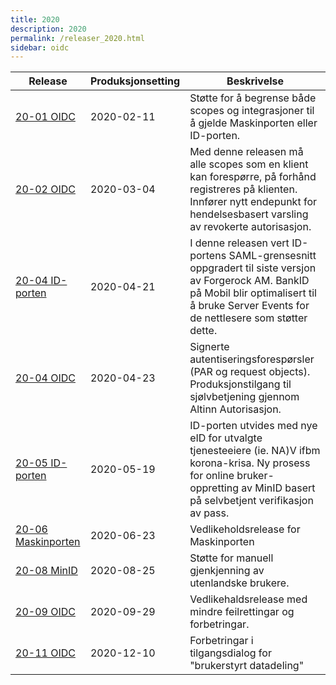 ```yaml
---
title: 2020
description: 2020
permalink: /releaser_2020.html
sidebar: oidc
---
```


|Release|Produksjonsetting|Beskrivelse|
|-|-|-|
|[20-01 OIDC](20-01_OIDC.html)|2020-02-11| Støtte for å begrense både scopes og integrasjoner til å gjelde Maskinporten eller ID-porten. |
|[20-02 OIDC](20-02_OIDC.html)|2020-03-04| Med denne releasen må alle scopes som en klient kan forespørre, på forhånd registreres på klienten. Innfører nytt endepunkt for hendelsesbasert varsling av  revokerte autorisasjon. |
|[20-04 ID-porten](20-04_ID-porten.html)|2020-04-21| I denne releasen vert ID-portens SAML-grensesnitt oppgradert til siste versjon av Forgerock AM.   BankID på Mobil blir optimalisert til å bruke Server Events for de nettlesere som støtter dette. |
|[20-04 OIDC](20-04_OIDC.html)|2020-04-23| Signerte autentiseringsforespørsler (PAR og request objects).  Produksjonstilgang til sjølvbetjening gjennom Altinn Autorisasjon. |
|[20-05 ID-porten](20-05_ID-porten.html)|2020-05-19| ID-porten utvides med nye eID for utvalgte tjenesteeiere (ie. NA)V ifbm korona-krisa.  Ny prosess for online bruker-oppretting av MinID basert på selvbetjent verifikasjon av pass. |
|[20-06 Maskinporten](20-06_Maskinporten.html)|2020-06-23| Vedlikeholdsrelease for Maskinporten |
|[20-08 MinID](20-08_MinID.html)|2020-08-25| Støtte for manuell gjenkjenning av utenlandske brukere.  |
|[20-09 OIDC](20-09_OIDC.html)|2020-09-29| Vedlikehaldsrelease med mindre feilrettingar og forbetringar. |
|[20-11 OIDC](20-11_OIDC.html)|2020-12-10| Forbetringar i tilgangsdialog for "brukerstyrt datadeling" |
